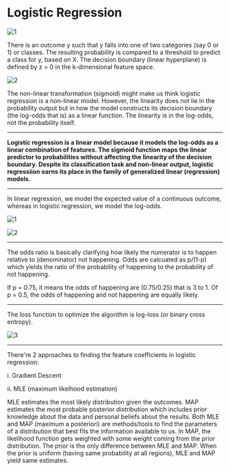 
# Logistic Regression

![1](https://github.com/user-attachments/assets/291781c2-ac2c-4f0a-9900-325143938e48)

There is an outcome y such that y falls into one of two categories (say 0 or 1) or classes.
The resulting probability is compared to a threshold to predict a class for y, based on X. The decision boundary (linear hyperplane) is defined by z = 0 in the 
k-dimensional feature space.

![2](https://github.com/user-attachments/assets/b4188a72-16c3-4a2e-962e-e4a538b304e0)


The non-linear transformation (sigmoid) might make us think logistic regression is a non-linear model. However, the linearity does not lie in the probability output but in how the model constructs its decision boundary (the log-odds that is) as a linear function.  The linearity is in the log-odds, not the probability itself. 

---

**Logistic regression is a linear model because it models the log-odds as a linear combination of features. The sigmoid function maps the linear predictor to probabilities without affecting the linearity of the decision boundary. Despite its classification task and non-linear output, logistic regressiion earns its place in the family of generalized linear (regression) models.**

---
In linear regression, we model the expected value of a continuous outcome, whereas in logistic regression, we model the log-odds.

![1](https://github.com/user-attachments/assets/b6a727a5-0301-4e5c-9372-de3f3203368d)

![2](https://github.com/user-attachments/assets/a27bf2d8-7d07-4920-a70d-99d90412b82a)

---

The odds ratio is basically clarifying how likely the numerator is to happen relative to (denominator) not happening. Odds are calcuated as p/(1-p) which yields the ratio of the probability of happening to the probability of not happening.

If p = 0.75, it means the odds of happening are (0.75/0.25) that is 3 to 1. Of p = 0.5, the odds of happening and not happening are equally likely. 

---

The loss function to optimize the algorithm is log-loss (or binary cross entropy).

![3](https://github.com/user-attachments/assets/2158ac9d-ac9c-43ad-946d-39e7db67ed4c)


-----

There're 2 approaches to finding the feature coefficients in logistic regression:

i. Gradient Descent

ii. MLE (maximum likelhood estimation)

MLE estimates the most likely distribution given the outcomes. MAP estimates the most probable posterior distribution which includes prior knowledge about the data and personal beliefs about the results. Both MLE and MAP (maximum a posteriori) are methods/tools to find the parameters of a distribution that best fits the information available to us.  In MAP, the likelihood function gets weighted with some weight coming from the prior distribution. The prior is the only difference between MLE and MAP. When the prior is uniform (having same probability at all regions), MLE and MAP yield same estimates. 





